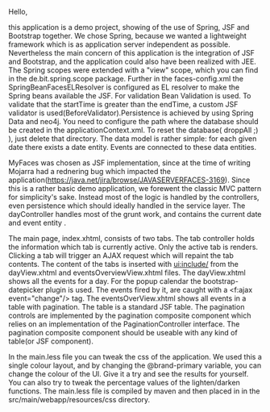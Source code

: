 Hello,

this application is a demo project, showing of the use of Spring, JSF and Bootstrap together. We chose Spring, because we
wanted a lightweight framework which is as application server independent as possible. Nevertheless the main concern of this
application is the integration of JSF and Bootstrap, and the application could also have been realized with JEE.
The Spring scopes were extended with a "view" scope, which you can find in the de.bit.spring.scope package.
Further in the faces-config.xml the SpringBeanFacesELResolver is configured as EL resolver to make the Spring beans available
the JSF.
For validation Bean Validation is used. To validate that the startTime is greater than the endTime, a custom JSF validator
is used(BeforeValidator).Persistence is achieved by using Spring Data and neo4j. You need to configure the path where the database
should be created in the applicationContext.xml. To reset the database( droppAll ;) ), just delete that directory. The data model is rather simple: for each given date there exists a date entity. Events are connected to these data entities.

MyFaces was chosen as JSF implementation, since at the time of writing Mojarra had a rednering bug which impacted 
the application(https://java.net/jira/browse/JAVASERVERFACES-3169).
Since this is a rather basic demo application, we forewent the classic MVC pattern for simplicity's sake. Instead most
of the logic is handled by the controllers, even persistence which should  ideally handled in the service layer. The dayController handles most of the grunt work, and contains the current date and event entity .

The main page, index.xhtml, consists of two tabs. The tab controller holds the information which tab is currently active.
Only the active tab is renders. Clicking a tab will trigger an AJAX request which will repaint the tab contents. The content
of the tabs is inserted with <ui:include/> from the dayView.xhtml and eventsOverviewView.xhtml files.
The dayView.xhtml shows all the events for a day. For the popup calendar the bootstrap-datepicker plugin is used. The events
fired by it, are caught with a <f:ajax event="change"/> tag.
The eventsOverView.xhtml shows all events in a table with pagination. The table is a standard JSF table. The pagination controls 
are implemented by the pagination composite component which relies on an implementation of the PaginationController interface. 
The pagination composite component should be useable with any kind of table(or JSF component). 

In the main.less file you can tweak the css of the application. We used this a single colour layout, and by changing the 
@brand-primary variable, you can change the colour of the UI. Give it a try and see the results for yourself. You can also try
to tweak the percentage values of the lighten/darken functions. The main.less file is compiled by maven and then placed in
in the src/main/webapp/resources/css directory.
